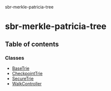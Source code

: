 sbr-merkle-patricia-tree

# sbr-merkle-patricia-tree

## Table of contents

### Classes

- [BaseTrie](classes/basetrie.md)
- [CheckpointTrie](classes/checkpointtrie.md)
- [SecureTrie](classes/securetrie.md)
- [WalkController](classes/walkcontroller.md)
